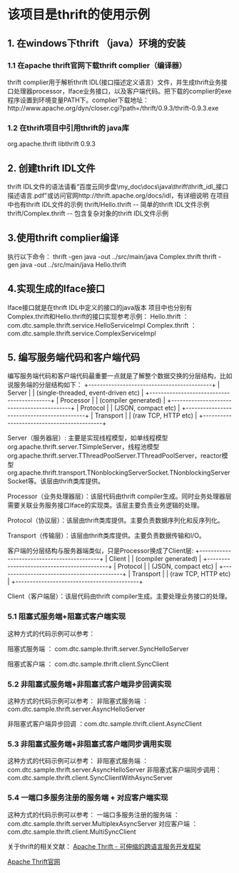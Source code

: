<h1>该项目是thrift的使用示例</h1>

<h2>1. 在windows下thrift （java）环境的安装</h2>
<h3>1.1 在apache thrift官网下载thrift complier（编译器）</h3>
thrift complier用于解析thrift IDL(接口描述定义语言）文件，并生成thrift业务接口处理器processor，Iface业务接口，以及客户端代码。把下载的complier的exe程序设置到环境变量PATH下。complier下载地址：
http://www.apache.org/dyn/closer.cgi?path=/thrift/0.9.3/thrift-0.9.3.exe

<h3>1.2 在thrift项目中引用thrift的 java库</h3>
		<dependency>
			<groupId>org.apache.thrift</groupId>
			<artifactId>libthrift</artifactId>
			<version>0.9.3</version>
		</dependency>
<h2>2. 创建thrift IDL文件</h2>
thrift IDL文件的语法请看“百度云同步盘\my_doc\docs\java\thrift\thrift_idl_接口描述语言.pdf"或访问官网http://thrift.apache.org/docs/idl，有详细说明
在项目中也有thrift IDL文件的示例
thrift/Hello.thrift   --   简单的thrift IDL文件示例
thrift/Complex.thrift    --    包含复杂对象的thrift IDL文件示例


<h2>3.使用thrift complier编译</h2>
执行以下命令：
thrift -gen java -out ../src/main/java Complex.thrift
thrift -gen java -out ../src/main/java Hello.thrift

<h2>4.实现生成的Iface接口</h2>
Iface接口就是在thrift IDL中定义的接口的java版本
项目中也分别有Complex.thrift和Hello.thrift的接口实现参考示例：
Hello.thrift ： com.dtc.sample.thrift.service.HelloServiceImpl
Complex.thrift ： com.dtc.sample.thrift.service.ComplexServiceImpl

<h2>5. 编写服务端代码和客户端代码</h2>
编写服务端代码和客户端代码最重要一点就是了解整个数据交换的分层结构，比如说服务端的分层结构如下：
  +-------------------------------------------+
  | Server                                    |
  | (single-threaded, event-driven etc)       |
  +-------------------------------------------+
  | Processor                                 |
  | (compiler generated)                      |
  +-------------------------------------------+
  | Protocol                                  |
  | (JSON, compact etc)                       |
  +-------------------------------------------+
  | Transport                                 |
  | (raw TCP, HTTP etc)                       |
  +-------------------------------------------+

Server（服务器层）: 主要是实现线程模型，如单线程模型org.apache.thrift.server.TSimpleServer，线程池模型org.apache.thrift.server.TThreadPoolServer.TThreadPoolServer，reactor模型org.apache.thrift.transport.TNonblockingServerSocket.TNonblockingServerSocket等。该层由thrift类库提供。

Processor（业务处理器层）：该层代码由thrift compiler生成。同时业务处理器层需要关联业务服务接口Iface的实现类。该层主要负责业务逻辑的处理。

Protocol（协议层）：该层由thrift类库提供。主要负责数据序列化和反序列化。

Transport（传输层）：该层由thrift类库提供。主要负责数据传输和I/O。


客户端的分层结构与服务器端类似，只是Processor换成了Client层:
  +-------------------------------------------+
  | Client                                    |
  | (compiler generated)                      |
  +-------------------------------------------+
  | Protocol                                  |
  | (JSON, compact etc)                       |
  +-------------------------------------------+
  | Transport                                 |
  | (raw TCP, HTTP etc)                       |
  +-------------------------------------------+

Client（客户端层）：该层代码由thrift compiler生成。主要处理业务接口的处理。


<h3>5.1 阻塞式服务端+阻塞式客户端实现</h3>
这种方式的代码示例可以参考：

阻塞式服务端  ： com.dtc.sample.thrift.server.SyncHelloServer

阻塞式客户端  ： com.dtc.sample.thrift.client.SyncClient


<h3>5.2 非阻塞式服务端+非阻塞式客户端异步回调实现</h3>
这种方式的代码示例可以参考：
非阻塞式服务端 ： com.dtc.sample.thrift.server.AsyncHelloServer

非阻塞式客户端异步回调 ：com.dtc.sample.thrift.client.AsyncClient

<h3>5.3 非阻塞式服务端+非阻塞式客户端同步调用实现</h3>
这种方式的代码示例可以参考：
非阻塞式服务端 ： com.dtc.sample.thrift.server.AsyncHelloServer
非阻塞式客户端同步调用：com.dtc.sample.thrift.client.SyncClientWithAsyncServer

<h3>5.4 一端口多服务注册的服务端 + 对应客户端实现</h3>
这种方式的代码示例可以参考：
一端口多服务注册的服务端 ：com.dtc.sample.thrift.server.MultiplexAsyncServer
对应客户端 ： com.dtc.sample.thrift.client.MultiSyncClient


关于thrift的相关文献：
<a href="https://www.ibm.com/developerworks/cn/java/j-lo-apachethrift/">Apache Thrift - 可伸缩的跨语言服务开发框架 </a>

<a href="http://thrift.apache.org/">Apache Thrift官网 </a>